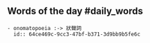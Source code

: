 ## Words of the day #daily_words
	- onomatopoeia :-> 狀聲詞
	  id:: 64ce469c-9cc3-47bf-b371-3d9bb9b5fe6c